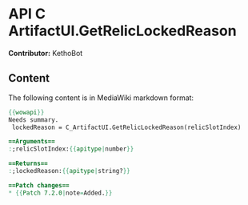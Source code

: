 # API C ArtifactUI.GetRelicLockedReason

**Contributor:** KethoBot

## Content

The following content is in MediaWiki markdown format:

```mediawiki
{{wowapi}}
Needs summary.
 lockedReason = C_ArtifactUI.GetRelicLockedReason(relicSlotIndex)

==Arguments==
:;relicSlotIndex:{{apitype|number}}

==Returns==
:;lockedReason:{{apitype|string?}}

==Patch changes==
* {{Patch 7.2.0|note=Added.}}
```